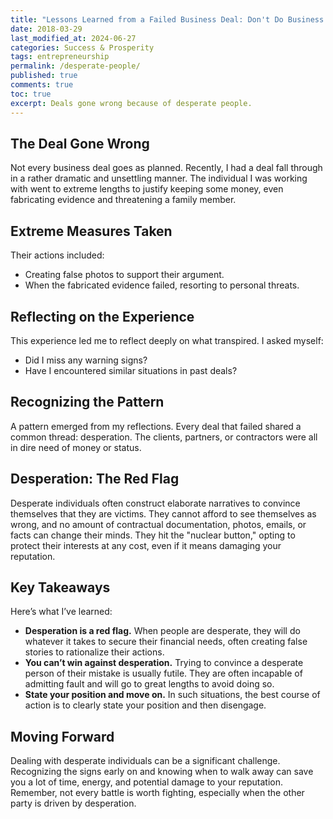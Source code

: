 ```yaml
---
title: "Lessons Learned from a Failed Business Deal: Don't Do Business With Desperate People"
date: 2018-03-29
last_modified_at: 2024-06-27
categories: Success & Prosperity
tags: entrepreneurship
permalink: /desperate-people/
published: true
comments: true
toc: true
excerpt: Deals gone wrong because of desperate people.
---
```

## The Deal Gone Wrong
Not every business deal goes as planned. Recently, I had a deal fall through in a rather dramatic and unsettling manner. The individual I was working with went to extreme lengths to justify keeping some money, even fabricating evidence and threatening a family member.
<!--more--> 
## Extreme Measures Taken
Their actions included:
- Creating false photos to support their argument.
- When the fabricated evidence failed, resorting to personal threats.

## Reflecting on the Experience
This experience led me to reflect deeply on what transpired. I asked myself:
- Did I miss any warning signs?
- Have I encountered similar situations in past deals?

## Recognizing the Pattern
A pattern emerged from my reflections. Every deal that failed shared a common thread: desperation. The clients, partners, or contractors were all in dire need of money or status.

## Desperation: The Red Flag
Desperate individuals often construct elaborate narratives to convince themselves that they are victims. They cannot afford to see themselves as wrong, and no amount of contractual documentation, photos, emails, or facts can change their minds. They hit the "nuclear button," opting to protect their interests at any cost, even if it means damaging your reputation.

## Key Takeaways
Here’s what I’ve learned:
- **Desperation is a red flag.** When people are desperate, they will do whatever it takes to secure their financial needs, often creating false stories to rationalize their actions.
- **You can’t win against desperation.** Trying to convince a desperate person of their mistake is usually futile. They are often incapable of admitting fault and will go to great lengths to avoid doing so.
- **State your position and move on.** In such situations, the best course of action is to clearly state your position and then disengage.

## Moving Forward
Dealing with desperate individuals can be a significant challenge. Recognizing the signs early on and knowing when to walk away can save you a lot of time, energy, and potential damage to your reputation. Remember, not every battle is worth fighting, especially when the other party is driven by desperation.